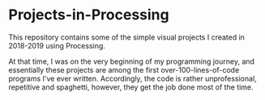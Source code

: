 # Projects-in-Processing
This repository contains some of the simple visual projects I created in 2018-2019 using Processing.

At that time, I was on the very beginning of my programming journey, and essentially these projects are among the first over-100-lines-of-code programs I've ever written. Accordingly, the code is rather unprofessional, repetitive and spaghetti, however, they get the job done most of the time.
